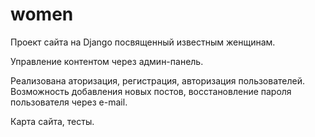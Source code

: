 # women
Проект сайта на Django посвященный известным женщинам.

Управление контентом через админ-панель.

Реализована аторизация, регистрация, авторизация пользователей.
Возможность добавления новых постов, восстановление пароля пользователя через e-mail.


Карта сайта, тесты.